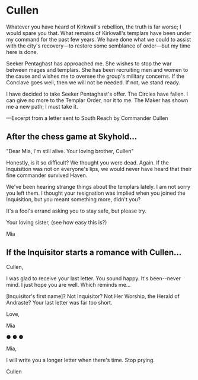 <h1 class="title-sm">Cullen</h1>
<p>Whatever you have heard of Kirkwall's rebellion, the truth is far worse; I would spare you that. What remains of Kirkwall's templars have been under my command for the past few years. We have done what we could to assist with the city's recovery—to restore some semblance of order—but my time here is done.</p>

<p>Seeker Pentaghast has approached me. She wishes to stop the war between mages and templars. She has been recruiting men and women to the cause and wishes me to oversee the group's military concerns. If the Conclave goes well, then we will not be needed. If not, we stand ready.</p>

<p>I have decided to take Seeker Pentaghast's offer. The Circles have fallen. I can give no more to the Templar Order, nor it to me. The Maker has shown me a new path; I must take it.</p>

<p>—Excerpt from a letter sent to South Reach by Commander Cullen</p>

<div class="division"></div>

<h2 class="condition">After the chess game at Skyhold...</h2>
<p>"Dear Mia, I'm still alive. Your loving brother, Cullen"</p>

<p>Honestly, is it so difficult? We thought you were dead. Again. If the Inquisition was not on everyone's lips, we would never have heard that their fine commander survived Haven.</p>

<p>We've been hearing strange things about the templars lately. I am not sorry you left them. I thought your resignation was implied when you joined the Inquisition, but you meant something more, didn't you?</p>

<p>It's a fool's errand asking you to stay safe, but please try.</p>

<p>Your loving sister, (see how easy this is?)</p>

<p>Mia</p>

<div class="division"></div>

<h2 class="condition">If the Inquisitor starts a romance with Cullen...</h2>
<p>Cullen,</p>

<p>I was glad to receive your last letter. You sound happy. It's been--never mind. I just hope you are well. Which reminds me...</p>

<p>[Inquisitor's first name]? Not Inquisitor? Not Her Worship, the Herald of Andraste? Your last letter was far too short.</p>

<p>Love,</p>

<p>Mia</p>

<div class="dot">● ● ●</div>
<p>Mia,</p>

<p>I will write you a longer letter when there's time. Stop prying.</p>

<p>Cullen</p>

